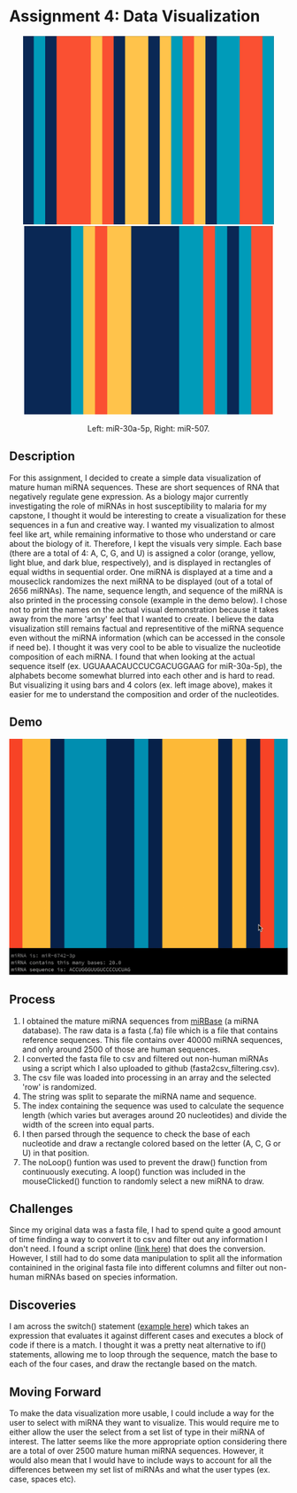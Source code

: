 # Assignment 4: Data Visualization

<p align="center">
  <img src="miRNA1.png" height="340">
  <img src="miRNA2.png" height="340">
</p>

<p align="center">
  Left: miR-30a-5p, Right: miR-507.
</p>

## Description
For this assignment, I decided to create a simple data visualization of mature human miRNA sequences. These are short sequences of RNA that negatively regulate gene expression. As a biology major currently investigating the role of miRNAs in host susceptibility to malaria for my capstone, I thought it would be interesting to create a visualization for these sequences in a fun and creative way. I wanted my visualization to almost feel like art, while remaining informative to those who understand or care about the biology of it. Therefore, I kept the visuals very simple. Each base (there are a total of 4: A, C, G, and U) is assigned a color (orange, yellow, light blue, and dark blue, respectively), and is displayed in rectangles of equal widths in sequential order. One miRNA is displayed at a time and a mouseclick randomizes the next miRNA to be displayed (out of a total of 2656 miRNAs). The name, sequence length, and sequence of the miRNA is also printed in the processing console (example in the demo below). I chose not to print the names on the actual visual demonstration because it takes away from the more 'artsy' feel that I wanted to create. I believe the data visualization still remains factual and representitive of the miRNA sequence even without the miRNA information (which can be accessed in the console if need be). I thought it was very cool to be able to visualize the nucleotide composition of each miRNA. I found that when looking at the actual sequence itself (ex. UGUAAACAUCCUCGACUGGAAG for miR-30a-5p), the alphabets become somewhat blurred into each other and is hard to read. But visualizing it using bars and 4 colors (ex. left image above), makes it easier for me to understand the composition and order of the nucleotides.

## Demo
<p align="center">
  <img src="miRNA_example.gif" width="520">
</p>

## Process
1. I obtained the mature miRNA sequences from [miRBase](http://www.mirbase.org/ftp.shtml) (a miRNA database). The raw data is a fasta (.fa) file which is a file that contains reference sequences. This file contains over 40000 miRNA sequences, and only around 2500 of those are human sequences.
2. I converted the fasta file to csv and filtered out non-human miRNAs using a script which I also uploaded to github (fasta2csv_filtering.csv).
3. The csv file was loaded into processing in an array and the selected 'row' is randomized.
4. The string was split to separate the miRNA name and sequence.
5. The index containing the sequence was used to calculate the sequence length (which varies but averages around 20 nucleotides) and divide the width of the screen into equal parts.
6. I then parsed through the sequence to check the base of each nucleotide and draw a rectangle colored based on the letter (A, C, G or U) in that position.
7. The noLoop() funtion was used to prevent the draw() function from continuously executing. A loop() function was included in the mouseClicked() function to randomly select a new miRNA to draw.

## Challenges
Since my original data was a fasta file, I had to spend quite a good amount of time finding a way to convert it to csv and filter out any information I don't need. I found a script online ([link here](https://www.researchgate.net/post/Converting_a_fasta_file_to_a_tab-delimited_file10/502907d5e4f076464a000011/citation/download.)) that does the conversion. However, I still had to do some data manipulation to split all the information containined in the original fasta file into different columns and filter out non-human miRNAs based on species information.

## Discoveries
I am across the switch() statement ([example here](https://www.w3schools.com/java/java_switch.asp)) which takes an expression that evaluates it against different cases and executes a block of code if there is a match. I thought it was a pretty neat alternative to if() statements, allowing me to loop through the sequence, match the base to each of the four cases, and draw the rectangle based on the match.

## Moving Forward
To make the data visualization more usable, I could include a way for the user to select with miRNA they want to visualize. This would require me to either allow the user the select from a set list of type in their miRNA of interest. The latter seems like the more appropriate option considering there are a total of over 2500 mature human miRNA sequences. However, it would also mean that I would have to include ways to account for all the differences between my set list of miRNAs and what the user types (ex. case, spaces etc).
